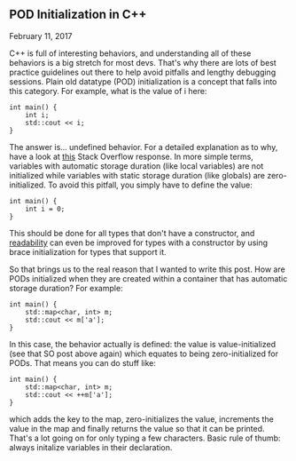 ## POD Initialization in C++
February 11, 2017

C++ is full of interesting behaviors, and understanding all of these behaviors is a big stretch for
most devs. That's why there are lots of best practice guidelines out there to help avoid pitfalls
and lengthy debugging sessions. Plain old datatype (POD) initialization is a concept that falls
into this category. For example, what is the value of i here:

    int main() {
        int i;
        std::cout << i;
    }

The answer is... undefined behavior. For a detailed explanation as to why, have a look at
[this](http://stackoverflow.com/questions/6032638/default-variable-value) Stack Overflow response.
In more simple terms, variables with automatic storage duration (like local variables) are not
initialized while variables with static storage duration (like globals) are zero-initialized.
To avoid this pitfall, you simply have to define the value:

    int main() {
        int i = 0;
    }

This should be done for all types that don't have a constructor, and
[readability](https://google.github.io/styleguide/cppguide.html#Local_Variables) can even be
improved for types with a constructor by using brace initialization for types that support it.

So that brings us to the real reason that I wanted to write this post. How are PODs initialized when
they are created within a container that has automatic storage duration? For example:

    int main() {
        std::map<char, int> m;
        std::cout << m['a'];
    }

In this case, the behavior actually is defined: the value is value-initialized (see that SO post
above again) which equates to being zero-initialized for PODs. That means you can do stuff like:

    int main() {
        std::map<char, int> m;
        std::cout << ++m['a'];
    }

which adds the key to the map, zero-initializes the value, increments the value in the map and
finally returns the value so that it can be printed. That's a lot going on for only typing a few
characters. Basic rule of thumb: always initalize variables in their declaration.
